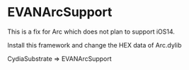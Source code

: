 # EVANArcSupport
This is a fix for Arc which does not plan to support iOS14.

Install this framework and change the HEX data of Arc.dylib

CydiaSubstrate => EVANArcSupport
